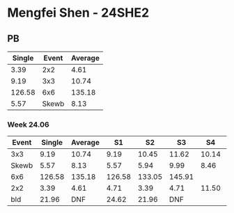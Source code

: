 # Mengfei Shen - 24SHE2

## PB
|Single|Event|Average|
|----|----|----|
|3.39|2x2|4.61|
|9.19|3x3|10.74|
|126.58|6x6|135.18|
|5.57|Skewb|8.13|
### Week 24.06
|Event|Single|Average|S1|S2|S3|S4|S5|
|-----|-------|------|--|--|--|--|--|
|3x3|9.19|10.74|9.19|10.45|11.62|10.14|13.26|
|Skewb|5.57|8.13|5.57|5.94|9.99|8.46|14.64|
|6x6|126.58|135.18|126.58|133.05|145.91| | |
|2x2|3.39|4.61|4.71|3.39|4.71|11.50|4.41|
|bld|21.96|DNF|24.62|21.96|DNF| | |
